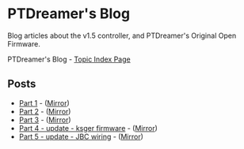 
# PTDreamer's Blog

Blog articles about the v1.5 controller, and PTDreamer's Original Open Firmware.

PTDreamer's Blog - [Topic Index Page](https://www.ptdreamer.com/category/projects/soldering-station/)

## Posts

* [Part 1](https://www.ptdreamer.com/chinese-stm32-oled-soldering-controller-reverse-engineer-custom-firmware/) - ([Mirror](https://htmlpreview.github.io/?https://media.githubusercontent.com/media/dreamcat4/t12-t245-controllers-docs/master/research/ptdreamer/Chinese%20STM32%20Oled%20soldering%20controller%20reverse%20engineer%20and%20custom%20firmware%20-%20The%20PT%20Dreamer's%20Blog%20(2020-07-05%2022_16_46).html))
* [Part 2](https://www.ptdreamer.com/chinese-stm32-oled-soldering-controller-part2/) - ([Mirror](https://htmlpreview.github.io/?https://media.githubusercontent.com/media/dreamcat4/t12-t245-controllers-docs/master/research/ptdreamer/Chinese%20STM32%20Oled%20soldering%20controller%20-%20part2%20-%20The%20PT%20Dreamer's%20Blog%20(2020-07-05%2022_16_39).html))
* [Part 3](https://www.ptdreamer.com/chinese-stm32-oled-soldering-controller-part3/) - ([Mirror](https://htmlpreview.github.io/?https://media.githubusercontent.com/media/dreamcat4/t12-t245-controllers-docs/master/research/ptdreamer/Chinese%20STM32%20Oled%20soldering%20controller%20-%20part3%20-%20The%20PT%20Dreamer's%20Blog%20(2020-07-05%2022_16_32).html))
* [Part 4 - update - ksger firmware](https://www.ptdreamer.com/kseger-firmware-update/) - ([Mirror](https://htmlpreview.github.io/?https://media.githubusercontent.com/media/dreamcat4/t12-t245-controllers-docs/master/research/ptdreamer/ksger%20firmware%20update%20-%20The%20PT%20Dreamer's%20Blog%20(2020-07-05%2022_16_25).html))
* [Part 5 - update - JBC wiring](https://www.ptdreamer.com/chinese-stm32-oled-soldering-controller-important-update/) - ([Mirror](https://htmlpreview.github.io/?https://media.githubusercontent.com/media/dreamcat4/t12-t245-controllers-docs/master/research/ptdreamer/Chinese%20STM32%20Oled%20soldering%20controller%20-%20Important%20Update%20-%20The%20PT%20Dreamer's%20Blog%20(2020-07-05%2022_16_18).html))



